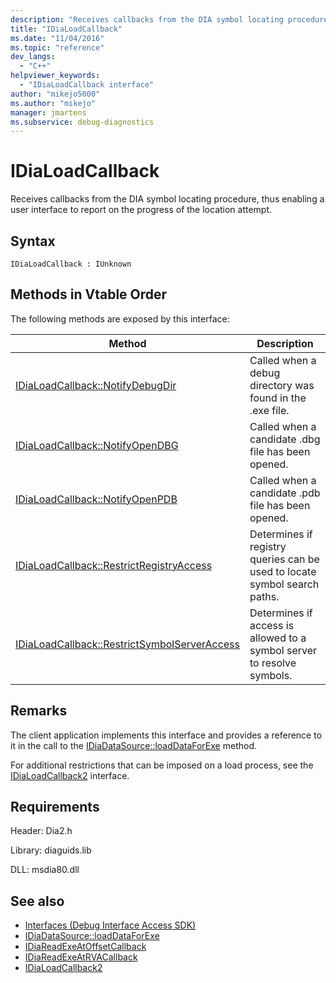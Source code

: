 ```yaml
---
description: "Receives callbacks from the DIA symbol locating procedure, thus enabling a user interface to report on the progress of the location attempt."
title: "IDiaLoadCallback"
ms.date: "11/04/2016"
ms.topic: "reference"
dev_langs:
  - "C++"
helpviewer_keywords:
  - "IDiaLoadCallback interface"
author: "mikejo5000"
ms.author: "mikejo"
manager: jmartens
ms.subservice: debug-diagnostics
---
```

# IDiaLoadCallback

Receives callbacks from the DIA symbol locating procedure, thus enabling a user interface to report on the progress of the location attempt.

## Syntax

```
IDiaLoadCallback : IUnknown
```

## Methods in Vtable Order
 The following methods are exposed by this interface:

|Method|Description|
|------------|-----------------|
|[IDiaLoadCallback::NotifyDebugDir](../../debugger/debug-interface-access/idialoadcallback-notifydebugdir.md)|Called when a debug directory was found in the .exe file.|
|[IDiaLoadCallback::NotifyOpenDBG](../../debugger/debug-interface-access/idialoadcallback-notifyopendbg.md)|Called when a candidate .dbg file has been opened.|
|[IDiaLoadCallback::NotifyOpenPDB](../../debugger/debug-interface-access/idialoadcallback-notifyopenpdb.md)|Called when a candidate .pdb file has been opened.|
|[IDiaLoadCallback::RestrictRegistryAccess](../../debugger/debug-interface-access/idialoadcallback-restrictregistryaccess.md)|Determines if registry queries can be used to locate symbol search paths.|
|[IDiaLoadCallback::RestrictSymbolServerAccess](../../debugger/debug-interface-access/idialoadcallback-restrictsymbolserveraccess.md)|Determines if access is allowed to a symbol server to resolve symbols.|

## Remarks
 The client application implements this interface and provides a reference to it in the call to the [IDiaDataSource::loadDataForExe](../../debugger/debug-interface-access/idiadatasource-loaddataforexe.md) method.

 For additional restrictions that can be imposed on a load process, see the [IDiaLoadCallback2](../../debugger/debug-interface-access/idialoadcallback2.md) interface.

## Requirements
 Header: Dia2.h

 Library: diaguids.lib

 DLL: msdia80.dll

## See also
- [Interfaces (Debug Interface Access SDK)](../../debugger/debug-interface-access/interfaces-debug-interface-access-sdk.md)
- [IDiaDataSource::loadDataForExe](../../debugger/debug-interface-access/idiadatasource-loaddataforexe.md)
- [IDiaReadExeAtOffsetCallback](../../debugger/debug-interface-access/idiareadexeatoffsetcallback.md)
- [IDiaReadExeAtRVACallback](../../debugger/debug-interface-access/idiareadexeatrvacallback.md)
- [IDiaLoadCallback2](../../debugger/debug-interface-access/idialoadcallback2.md)
